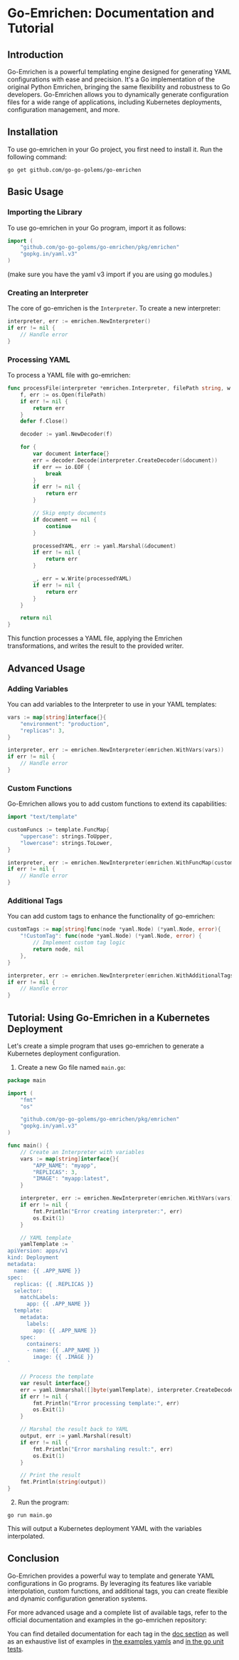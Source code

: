 # Go-Emrichen: Documentation and Tutorial

## Introduction

Go-Emrichen is a powerful templating engine designed for generating YAML configurations with ease and precision. It's a Go implementation of the original Python Emrichen, bringing the same flexibility and robustness to Go developers. Go-Emrichen allows you to dynamically generate configuration files for a wide range of applications, including Kubernetes deployments, configuration management, and more.

## Installation

To use go-emrichen in your Go project, you first need to install it. Run the following command:

```
go get github.com/go-go-golems/go-emrichen
```

## Basic Usage

### Importing the Library

To use go-emrichen in your Go program, import it as follows:

```go
import (
    "github.com/go-go-golems/go-emrichen/pkg/emrichen"
    "gopkg.in/yaml.v3"
)
```

(make sure you have the yaml v3 import if you are using go modules.)

### Creating an Interpreter

The core of go-emrichen is the `Interpreter`. To create a new interpreter:

```go
interpreter, err := emrichen.NewInterpreter()
if err != nil {
    // Handle error
}
```

### Processing YAML

To process a YAML file with go-emrichen:

```go
func processFile(interpreter *emrichen.Interpreter, filePath string, w io.Writer) error {
    f, err := os.Open(filePath)
    if err != nil {
        return err
    }
    defer f.Close()

    decoder := yaml.NewDecoder(f)

    for {
        var document interface{}
        err = decoder.Decode(interpreter.CreateDecoder(&document))
        if err == io.EOF {
            break
        }
        if err != nil {
            return err
        }

        // Skip empty documents
        if document == nil {
            continue
        }

        processedYAML, err := yaml.Marshal(&document)
        if err != nil {
            return err
        }

        _, err = w.Write(processedYAML)
        if err != nil {
            return err
        }
    }

    return nil
}
```

This function processes a YAML file, applying the Emrichen transformations, and writes the result to the provided writer.

## Advanced Usage

### Adding Variables

You can add variables to the Interpreter to use in your YAML templates:

```go
vars := map[string]interface{}{
    "environment": "production",
    "replicas": 3,
}

interpreter, err := emrichen.NewInterpreter(emrichen.WithVars(vars))
if err != nil {
    // Handle error
}
```

### Custom Functions

Go-Emrichen allows you to add custom functions to extend its capabilities:

```go
import "text/template"

customFuncs := template.FuncMap{
    "uppercase": strings.ToUpper,
    "lowercase": strings.ToLower,
}

interpreter, err := emrichen.NewInterpreter(emrichen.WithFuncMap(customFuncs))
if err != nil {
    // Handle error
}
```

### Additional Tags

You can add custom tags to enhance the functionality of go-emrichen:

```go
customTags := map[string]func(node *yaml.Node) (*yaml.Node, error){
    "!CustomTag": func(node *yaml.Node) (*yaml.Node, error) {
        // Implement custom tag logic
        return node, nil
    },
}

interpreter, err := emrichen.NewInterpreter(emrichen.WithAdditionalTags(customTags))
if err != nil {
    // Handle error
}
```

## Tutorial: Using Go-Emrichen in a Kubernetes Deployment

Let's create a simple program that uses go-emrichen to generate a Kubernetes deployment configuration.

1. Create a new Go file named `main.go`:

```go
package main

import (
    "fmt"
    "os"

    "github.com/go-go-golems/go-emrichen/pkg/emrichen"
    "gopkg.in/yaml.v3"
)

func main() {
    // Create an Interpreter with variables
    vars := map[string]interface{}{
        "APP_NAME": "myapp",
        "REPLICAS": 3,
        "IMAGE": "myapp:latest",
    }

    interpreter, err := emrichen.NewInterpreter(emrichen.WithVars(vars))
    if err != nil {
        fmt.Println("Error creating interpreter:", err)
        os.Exit(1)
    }

    // YAML template
    yamlTemplate := `
apiVersion: apps/v1
kind: Deployment
metadata:
  name: {{ .APP_NAME }}
spec:
  replicas: {{ .REPLICAS }}
  selector:
    matchLabels:
      app: {{ .APP_NAME }}
  template:
    metadata:
      labels:
        app: {{ .APP_NAME }}
    spec:
      containers:
      - name: {{ .APP_NAME }}
        image: {{ .IMAGE }}
`

    // Process the template
    var result interface{}
    err = yaml.Unmarshal([]byte(yamlTemplate), interpreter.CreateDecoder(&result))
    if err != nil {
        fmt.Println("Error processing template:", err)
        os.Exit(1)
    }

    // Marshal the result back to YAML
    output, err := yaml.Marshal(result)
    if err != nil {
        fmt.Println("Error marshaling result:", err)
        os.Exit(1)
    }

    // Print the result
    fmt.Println(string(output))
}
```

2. Run the program:

```
go run main.go
```

This will output a Kubernetes deployment YAML with the variables interpolated.

## Conclusion

Go-Emrichen provides a powerful way to template and generate YAML configurations in Go programs. By leveraging its features like variable interpolation, custom functions, and additional tags, you can create flexible and dynamic configuration generation systems.

For more advanced usage and a complete list of available tags, refer to the official documentation and examples in the go-emrichen repository:

You can find detailed documentation for each tag in the [doc section](pkg/doc/examples)
as well as an exhaustive list of examples in [the examples yamls](test-data)
and [in the go unit tests](pkg/emrichen/).


